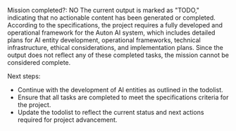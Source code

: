 Mission completed?: NO
The current output is marked as "TODO," indicating that no actionable content has been generated or completed. According to the specifications, the project requires a fully developed and operational framework for the Auton AI system, which includes detailed plans for AI entity development, operational frameworks, technical infrastructure, ethical considerations, and implementation plans. Since the output does not reflect any of these completed tasks, the mission cannot be considered complete.

Next steps:
- Continue with the development of AI entities as outlined in the todolist.
- Ensure that all tasks are completed to meet the specifications criteria for the project.
- Update the todolist to reflect the current status and next actions required for project advancement.
